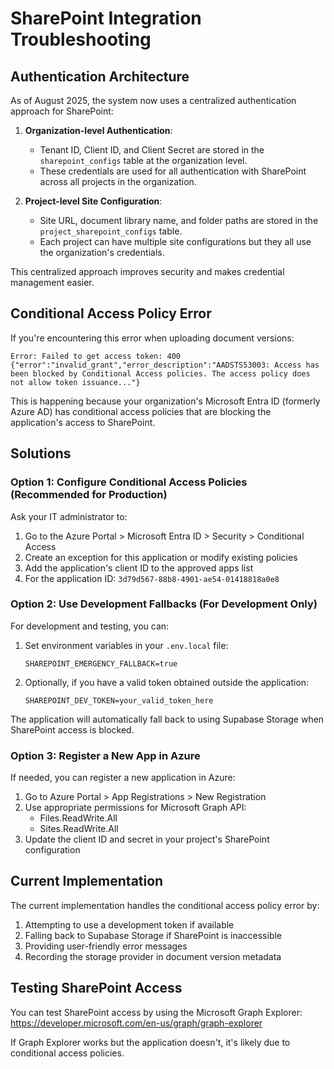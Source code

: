 # SharePoint Integration Troubleshooting

## Authentication Architecture

As of August 2025, the system now uses a centralized authentication approach for SharePoint:

1. **Organization-level Authentication**:
   - Tenant ID, Client ID, and Client Secret are stored in the `sharepoint_configs` table at the organization level.
   - These credentials are used for all authentication with SharePoint across all projects in the organization.

2. **Project-level Site Configuration**:
   - Site URL, document library name, and folder paths are stored in the `project_sharepoint_configs` table.
   - Each project can have multiple site configurations but they all use the organization's credentials.

This centralized approach improves security and makes credential management easier.

## Conditional Access Policy Error

If you're encountering this error when uploading document versions:

```
Error: Failed to get access token: 400 {"error":"invalid_grant","error_description":"AADSTS53003: Access has been blocked by Conditional Access policies. The access policy does not allow token issuance..."}
```

This is happening because your organization's Microsoft Entra ID (formerly Azure AD) has conditional access policies that are blocking the application's access to SharePoint.

## Solutions

### Option 1: Configure Conditional Access Policies (Recommended for Production)

Ask your IT administrator to:

1. Go to the Azure Portal > Microsoft Entra ID > Security > Conditional Access
2. Create an exception for this application or modify existing policies
3. Add the application's client ID to the approved apps list
4. For the application ID: `3d79d567-88b8-4901-ae54-01418818a0e8`

### Option 2: Use Development Fallbacks (For Development Only)

For development and testing, you can:

1. Set environment variables in your `.env.local` file:
   ```
   SHAREPOINT_EMERGENCY_FALLBACK=true
   ```

2. Optionally, if you have a valid token obtained outside the application:
   ```
   SHAREPOINT_DEV_TOKEN=your_valid_token_here
   ```

The application will automatically fall back to using Supabase Storage when SharePoint access is blocked.

### Option 3: Register a New App in Azure

If needed, you can register a new application in Azure:

1. Go to Azure Portal > App Registrations > New Registration
2. Use appropriate permissions for Microsoft Graph API:
   - Files.ReadWrite.All
   - Sites.ReadWrite.All
3. Update the client ID and secret in your project's SharePoint configuration

## Current Implementation

The current implementation handles the conditional access policy error by:

1. Attempting to use a development token if available
2. Falling back to Supabase Storage if SharePoint is inaccessible
3. Providing user-friendly error messages
4. Recording the storage provider in document version metadata

## Testing SharePoint Access

You can test SharePoint access by using the Microsoft Graph Explorer:
https://developer.microsoft.com/en-us/graph/graph-explorer

If Graph Explorer works but the application doesn't, it's likely due to conditional access policies.
